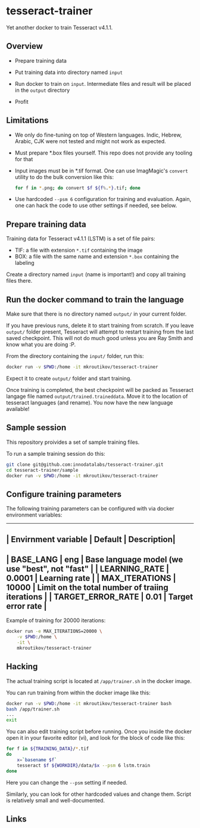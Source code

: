 # tesseract-trainer

Yet another docker to train Tesseract v4.1.1.

## Overview

* Prepare training data

* Put training data into directory named `input`

* Run docker to train on `input`. Intermediate files and result will
  be placed in the `output` directory

* Profit

## Limitations

* We only do fine-tuning on top of Western languages. Indic, Hebrew,
  Arabic, CJK were not tested and might not work as expected.

* Must prepare *.box files yourself. This repo does not provide any
  tooling for that

* Input images must be in *.tif format. One can use ImagMagic's `convert`
  utility to do the bulk conversion like this:
  ```bash
  for f in *.png; do convert $f ${f%.*}.tif; done
  ```

* Use hardcoded `--psm 6` configuration for training and evaluation. Again,
  one can hack the code to use other settings if needed, see below.

## Prepare training data

Training data for Tesseract v4.1.1 (LSTM) is a set of file pairs:

* TIF: a file with extension `*.tif` containing the image
* BOX: a file with the same name and extension `*.box` containing the
  labeling

Create a directory named `input` (name is important!) and copy all
training files there.

## Run the docker command to train the language

Make sure that there is no directory named `output/` in your current folder.

If you have previous runs, delete it to start training from scratch. If
you leave `output/` folder present, Tesseract will attempt to restart
training from the last saved checkpoint. This will not do much good unless
you are Ray Smith and know what you are doing :P.

From the directory containing the `input/` folder, run this:

```bash
docker run -v $PWD:/home -it mkroutikov/tesseract-trainer
```

Expect it to create `output/` folder and start training.

Once training is completed, the best checkpoint will be packed as
Tesseract langage file named `output/trained.traineddata`. Move it
to the location of tesseract languages (and rename). You now have
the new language available!

## Sample session
This repository proivides a set of sample training files.

To run a sample training session do this:

```bash
git clone git@github.com:innodatalabs/tesseract-trainer.git
cd tesseract-trainer/sample
docker run -v $PWD:/home -it mkroutikov/tesseract-trainer
```

## Configure training parameters

The following training parameters can be configured with via
docker environment variables:

----------------------------------------------
| Envirnment variable | Default | Description|
----------------------------------------------
| BASE_LANG           | eng     | Base language model (we use "best", not "fast" |
| LEARNING_RATE       | 0.0001  | Learning rate |
| MAX_ITERATIONS       | 10000  | Limit on the total number of traiing iterations |
| TARGET_ERROR_RATE | 0.01 | Target error rate |
------------------------------------------------

Example of training for 20000 iterations:
```bash
docker run -e MAX_ITERATIONS=20000 \
    -v $PWD:/home \
    -it \
    mkroutikov/tesseract-trainer
```

## Hacking

The actual training script is located at `/app/trainer.sh` in the docker
image.

You can run training from within the docker image like this:

```bash
docker run -v $PWD:/home -it mkroutikov/tesseract-trainer bash
bash /app/trainer.sh
...
exit
```

You can also edit training script before running. Once you inside the docker
open it in your favorite editor (vi), and look for the block of code like this:

```bash
for f in ${TRAINING_DATA}/*.tif
do
    x=`basename $f`
    tesseract $f ${WORKDIR}/data/$x --psm 6 lstm.train
done
```
Here you can change the `--psm` setting if needed.

Similarly, you can look for other hardcoded values and
change them. Script is relatively small and well-documented.

## Links
